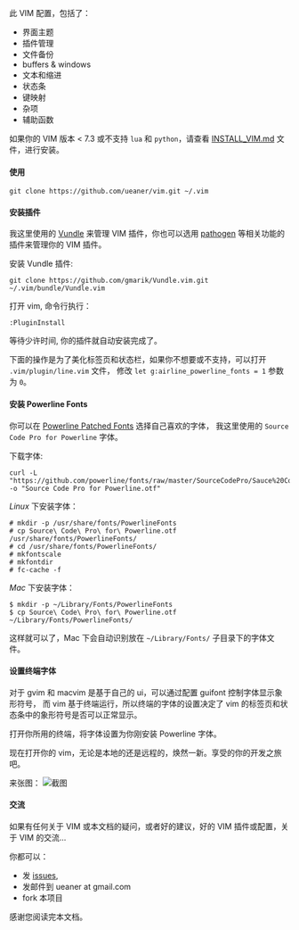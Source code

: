 此 VIM 配置，包括了：

* 界面主题
* 插件管理
* 文件备份
* buffers & windows
* 文本和缩进
* 状态条
* 键映射
* 杂项
* 辅助函数

如果你的 VIM 版本 < 7.3 或不支持 `lua` 和 `python`，请查看 [INSTALL_VIM.md] 文件，进行安装。

#### 使用

    git clone https://github.com/ueaner/vim.git ~/.vim

#### 安装插件

我这里使用的 [Vundle] 来管理 VIM 插件，你也可以选用 [pathogen] 等相关功能的插件来管理你的 VIM 插件。

安装 Vundle 插件:

    git clone https://github.com/gmarik/Vundle.vim.git ~/.vim/bundle/Vundle.vim

打开 vim, 命令行执行：

    :PluginInstall

等待少许时间, 你的插件就自动安装完成了。

下面的操作是为了美化标签页和状态栏，如果你不想要或不支持，可以打开 `.vim/plugin/line.vim` 文件，
修改 `let g:airline_powerline_fonts = 1` 参数为 `0`。

#### 安装 Powerline Fonts

你可以在 [Powerline Patched Fonts](https://github.com/powerline/fonts) 选择自己喜欢的字体，
我这里使用的 `Source Code Pro for Powerline` 字体。

下载字体:

    curl -L "https://github.com/powerline/fonts/raw/master/SourceCodePro/Sauce%20Code%20Powerline%20Regular.otf" -o "Source Code Pro for Powerline.otf"

*Linux* 下安装字体：

    # mkdir -p /usr/share/fonts/PowerlineFonts
    # cp Source\ Code\ Pro\ for\ Powerline.otf /usr/share/fonts/PowerlineFonts/
    # cd /usr/share/fonts/PowerlineFonts/
    # mkfontscale
    # mkfontdir
    # fc-cache -f

*Mac* 下安装字体：

    $ mkdir -p ~/Library/Fonts/PowerlineFonts
    $ cp Source\ Code\ Pro\ for\ Powerline.otf ~/Library/Fonts/PowerlineFonts/

这样就可以了，Mac 下会自动识别放在 `~/Library/Fonts/` 子目录下的字体文件。

#### 设置终端字体

对于 gvim 和 macvim 是基于自己的 ui，可以通过配置 guifont 控制字体显示象形符号，
而 vim 基于终端运行，所以终端的字体的设置决定了 vim 的标签页和状态条中的象形符号是否可以正常显示。

打开你所用的终端，将字体设置为你刚安装 Powerline 字体。

现在打开你的 vim，无论是本地的还是远程的，焕然一新。享受的你的开发之旅吧。

来张图：
![截图](preview.png)

#### 交流

如果有任何关于 VIM 或本文档的疑问，或者好的建议，好的 VIM 插件或配置，关于 VIM 的交流...

你都可以：

* 发 [issues],
* 发邮件到 ueaner at gmail.com
* fork 本项目

感谢您阅读完本文档。

[INSTALL_VIM.md]: INSTALL_VIM.md "安装 VIM7.4"

[pathogen]: http://github.com/tpope/vim-pathogen
[Vundle]: https://github.com/gmarik/Vundle.vim
[issues]: https://github.com/ueaner/vim/issues
